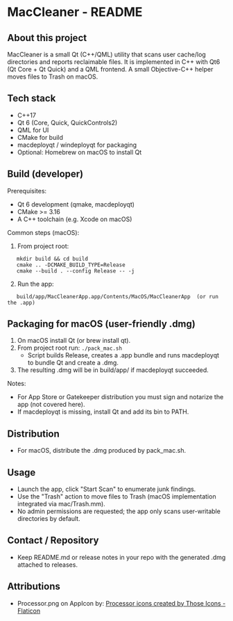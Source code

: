 MacCleaner - README
====================

About this project
------------
MacCleaner is a small Qt (C++/QML) utility that scans user cache/log directories and reports reclaimable files.
It is implemented in C++ with Qt6 (Qt Core + Qt Quick) and a QML frontend. A small Objective-C++ helper moves files to Trash on macOS.

Tech stack
----------
- C++17
- Qt 6 (Core, Quick, QuickControls2)
- QML for UI
- CMake for build
- macdeployqt / windeployqt for packaging
- Optional: Homebrew on macOS to install Qt

Build (developer)
-----------------
Prerequisites:
- Qt 6 development (qmake, macdeployqt)
- CMake >= 3.16
- A C++ toolchain (e.g. Xcode on macOS)

Common steps (macOS):
1. From project root:
```
   mkdir build && cd build
   cmake .. -DCMAKE_BUILD_TYPE=Release
   cmake --build . --config Release -- -j
```
2. Run the app:
```
   build/app/MacCleanerApp.app/Contents/MacOS/MacCleanerApp  (or run the .app)
```
Packaging for macOS (user-friendly .dmg)
---------------------------------------
1. On macOS install Qt (or brew install qt).
2. From project root run: 
```./pack_mac.sh```
   - Script builds Release, creates a .app bundle and runs macdeployqt to bundle Qt and create a .dmg.
3. The resulting .dmg will be in build/app/ if macdeployqt succeeded.

Notes:
- For App Store or Gatekeeper distribution you must sign and notarize the app (not covered here).
- If macdeployqt is missing, install Qt and add its bin to PATH.

Distribution
------------
- For macOS, distribute the .dmg produced by pack_mac.sh.

Usage
-----
- Launch the app, click "Start Scan" to enumerate junk findings.
- Use the "Trash" action to move files to Trash (macOS implementation integrated via mac/Trash.mm).
- No admin permissions are requested; the app only scans user-writable directories by default.

Contact / Repository
--------------------
- Keep README.md or release notes in your repo with the generated .dmg attached to releases.

Attributions
------------
- Processor.png on AppIcon by: <a href="https://www.flaticon.com/free-icons/processor" title="processor icons">Processor icons created by Those Icons - Flaticon</a>